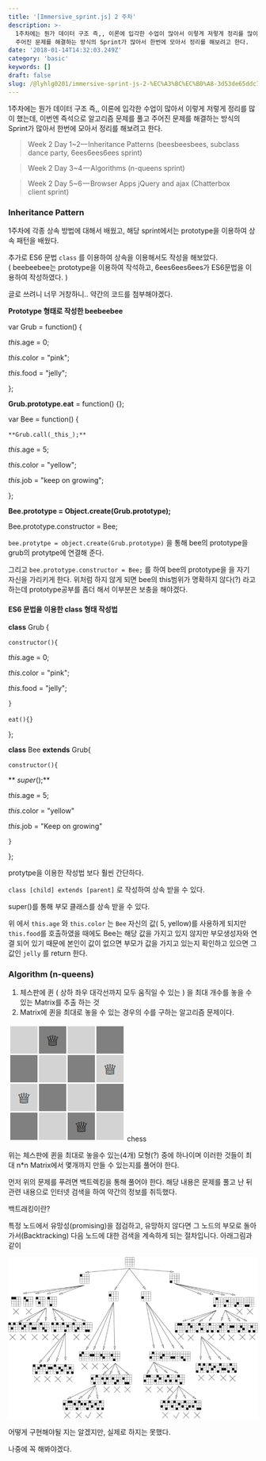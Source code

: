 ```yaml
---
title: '[Immersive_sprint.js] 2 주차'
description: >-
  1주차에는 뭔가 데이터 구조 즉,, 이론에 입각한 수업이 많아서 이렇게 저렇게 정리를 많이 했는데, 이번엔 즉석으로 알고리즘 문제를 풀고
  주어진 문제를 해결하는 방식의 Sprint가 많아서 한번에 모아서 정리를 해보려고 한다.
date: '2018-01-14T14:32:03.249Z'
category: 'basic'
keywords: []
draft: false
slug: /@lyhlg0201/immersive-sprint-js-2-%EC%A3%BC%EC%B0%A8-3d53de65ddc7
---
```


1주차에는 뭔가 데이터 구조 즉,, 이론에 입각한 수업이 많아서 이렇게 저렇게 정리를 많이 했는데, 이번엔 즉석으로 알고리즘 문제를 풀고 주어진 문제를 해결하는 방식의 Sprint가 많아서 한번에 모아서 정리를 해보려고 한다.

> Week 2 Day 1~2— Inheritance Patterns (beesbeesbees, subclass dance party, 6ees6ees6ees sprint)

> Week 2 Day 3~4 — Algorithms (n-queens sprint)

> Week 2 Day 5~6 — Browser Apps jQuery and ajax (Chatterbox client sprint)

### **Inheritance Pattern**

1주차에 각종 상속 방법에 대해서 배웠고, 해당 sprint에서는 prototype을 이용하여 상속 패턴을 배웠다.

추가로 ES6 문법 `class` 를 이용하여 상속을 이용해서도 작성을 해보았다.   
( beebeebee는 prototype을 이용하여 작석하고, 6ees6ees6ees가 ES6문법을 이용하여 작성하였다. )

글로 쓰려니 너무 거창하니.. 약간의 코드를 첨부해야겠다.

**Prototype 형태로 작성한 beebeebee**

var Grub = function() {

_this_.age = 0;

_this_.color = "pink";

_this_.food = "jelly";

};

**Grub.prototype.eat** = function() {};

var Bee = function() {

    **Grub.call(_this_);**

_this_.age = 5;

_this_.color = "yellow";

_this_.job = "keep on growing";

};

**Bee.prototype = Object.create(Grub.prototype);**

Bee.prototype.constructor = Bee;

`bee.protytpe = object.create(Grub.prototype)` 을 통해 bee의 prototype을 grub의 protytpe에 연결해 준다.

그리고 `bee.prototype.constructor = Bee;` 를 하여 bee의 prototype을 을 자기 자신을 가리키게 한다. 위처럼 하지 않게 되면 bee의 this범위가 명확하지 않다(?) 라고 하는데 prototype공부를 좀더 해서 이부분은 보충을 해야겠다.

#### ES6 문법을 이용한 class 형태 작성법

**class** Grub {

    constructor(){

_this_.age = 0;

_this_.color = "pink";

_this_.food = "jelly";

    }

    eat(){}

};

**class** Bee **extends** Grub{

    constructor(){

** _super_();**

_this_.age = 5;

_this_.color = "yellow"

_this_.job = "Keep on growing"

    }

};

protytpe을 이용한 작성법 보다 훨씬 간단하다.

`class [child] extends [parent]` 로 작성하여 상속 받을 수 있다.

super()를 통해 부모 클래스를 상속 받을 수 있다.

위 에서 `this.age` 와 `this.color` 는 `Bee` 자신의 값( 5, yellow)를 사용하게 되지만 `this.food`를 호출하였을 때에도 Bee는 해당 값을 가지고 있지 않지만 부모생성자와 연결 되어 있기 때문에 본인이 값이 없으면 부모가 값을 가지고 있는지 확인하고 있으면 그 값인 `jelly` 를 return 한다.

### Algorithm (n-queens)

1.  체스판에 퀸 ( 상하 좌우 대각선까지 모두 움직일 수 있는 ) 을 최대 개수를 놓을 수 있는 Matrix를 추출 하는 것
2.  Matrix에 퀸을 최대로 놓을 수 있는 경우의 수를 구하는 알고리즘 문제이다.

![chess](img/1__RiiQHHEN2Vf5QPlwTD__qkA.png)
chess

위는 체스판에 퀸을 최대로 놓을수 있는(4개) 모형(?) 중에 하나이며 이러한 것들이 최대 n\*n Matrix에서 몇개까지 만들 수 있는지를 풀어야 한다.

먼저 위의 문제를 푸려면 백트렉킹을 통해 풀어야 한다. 해당 내용은 문제를 풀고 난 뒤 관련 내용으로 인터넷 검색을 하여 약간의 정보를 취득했다.

백트래킹이란?

특정 노드에서 유망성(promising)을 점검하고, 유망하지 않다면 그 노드의 부모로 돌아가서(Backtracking) 다음 노드에 대한 검색을 계속하게 되는 절차입니다. 아래그림과 같이

![](img/0__9QpV__n5TCWEh5R4o.png)

어떻게 구현해야될 지는 알겠지만, 실제로 하지는 못했다.

나중에 꼭 해봐야겠다.
